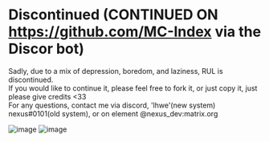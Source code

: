 # Discontinued (CONTINUED ON https://github.com/MC-Index via the Discor bot)
Sadly, due to a mix of depression, boredom, and laziness, RUL is discontinued.<br>
If you would like to continue it, please feel free to fork it, or just copy it, just please give credits <33<br>
For any questions, contact me via discord, 'lhwe'(new system) nexus#0101(old system), or on element @nexus_dev:matrix.org<br>

![image](https://github.com/cu-m/Roblox-User-Lookup/assets/61995036/a61c7fb3-0d41-49e2-9252-8a0b0ec979e8)
![image](https://github.com/cu-m/Roblox-User-Lookup/assets/61995036/07b285e0-a2d2-468e-93c5-5285252d2572)
